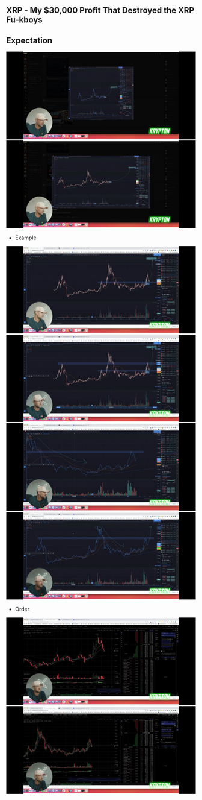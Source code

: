 ## XRP - My $30,000 Profit That Destroyed the XRP Fu-kboys

## Expectation

![image](images/folder5/photo_2022-08-04_15-34-17.jpg)
![image](images/folder5/photo_2022-08-04_15-34-18.jpg)

* Example
  
![image](images/folder5/photo_2022-08-04_15-34-19.jpg)
![image](images/folder5/photo_2022-08-04_15-34-20.jpg)
![image](images/folder5/photo_2022-08-04_15-34-21.jpg)
![image](images/folder5/photo_2022-08-04_15-34-24.jpg)

* Order

![image](images/folder5/photo_2022-08-04_15-34-22.jpg)
![image](images/folder5/photo_2022-08-04_15-34-23.jpg)
